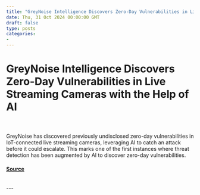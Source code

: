 ```yaml
---
title: "GreyNoise Intelligence Discovers Zero-Day Vulnerabilities in Live Streaming Cameras with the Help of AI"
date: Thu, 31 Oct 2024 00:00:00 GMT
draft: false
type: posts
categories: 
- 
---
```

# GreyNoise Intelligence Discovers Zero-Day Vulnerabilities in Live Streaming Cameras with the Help of AI

<br/>

<br/>
GreyNoise has discovered previously undisclosed zero-day vulnerabilities in IoT-connected live streaming cameras, leveraging AI to catch an attack before it could escalate. This marks one of the first instances where threat detection has been augmented by AI to discover zero-day vulnerabilities.

#### [Source](https://www.greynoise.io/blog/greynoise-intelligence-discovers-zero-day-vulnerabilities-in-live-streaming-cameras-with-the-help-of-ai)

<br/>
---
